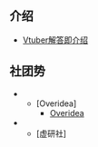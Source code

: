 
## 介绍

- [Vtuber解答即介绍](介绍/Vtuber解答即介绍.md)

## 社团势

* - [Overidea]
    - [Overidea](社团势/Overidea.md)

* - [虚研社]
